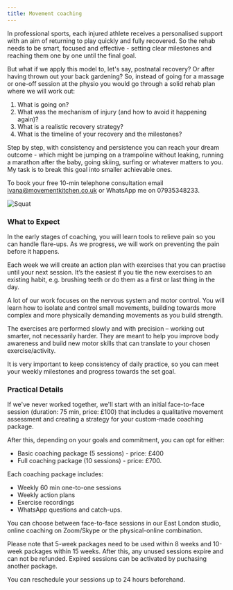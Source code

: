 ```yaml
---
title: Movement coaching
---
```


In professional sports, each injured athlete receives a personalised support with an aim of returning to play quickly and fully recovered. So the rehab needs to be smart, focused and effective - setting clear milestones and reaching them one by one until the final goal. 

But what if we apply this model to, let's say, postnatal recovery? Or after having thrown out your back gardening? So, instead of going for a massage or one-off session at the physio you would go through a solid rehab plan where we will work out:

1. What is going on?
2. What was the mechanism of injury (and how to avoid it happening again)?
3. What is a realistic recovery strategy?
4. What is the timeline of your recovery and the milestones?

Step by step, with consistency and persistence you can reach your dream outcome - which might be jumping on a trampoline without leaking, running a marathon after the baby, going skiing, surfing or whatever matters to you. My task is to break this goal into smaller achievable ones.


To book your free 10-min telephone consultation email [ivana@movementkitchen.co.uk](ivana@movementkitchen.co.uk) or WhatsApp me on 07935348233. 

![Squat](/images/squat.jpg)


### What to Expect

In the early stages of coaching, you will learn tools to relieve pain so you can handle flare-ups. As we progress, we will work on preventing the pain before it happens.

Each week we will create an action plan with exercises that you can practise until your next session. It’s the easiest if you tie the new exercises to an existing habit, e.g. brushing teeth or do them as a first or last thing in the day.

A lot of our work focuses on the nervous system and motor control. You will learn how to isolate and control small movements, building towards more complex and more physically demanding movements as you build strength.

The exercises are performed slowly and with precision – working out smarter, not necessarily harder. They are meant to help you improve body awareness and build new motor skills that can translate to your chosen exercise/activity.

It is very important to keep consistency of daily practice, so you can meet your weekly milestones and progress towards the set goal.


### Practical Details

If we've never worked together, we'll start with an initial face-to-face session
(duration: 75 min, price: £100) that includes a qualitative movement assessment
and creating a strategy for your custom-made coaching package.

After this, depending on your goals and commitment, you can opt for either:

- Basic coaching package (5 sessions) - price: £400
- Full coaching package (10 sessions) - price: £700.

Each coaching package includes:

- Weekly 60 min one-to-one sessions
- Weekly action plans 
- Exercise recordings
- WhatsApp questions and catch-ups.

You can choose between face-to-face sessions in our East London studio, online coaching on Zoom/Skype or the physical-online combination.

Please note that 5-week packages need to be used within 8 weeks and 10-week packages within 15 weeks. After this, any unused sessions expire and can not be refunded. Expired sessions can be activated by puchasing another package.

You can reschedule your sessions up to 24 hours beforehand.